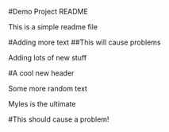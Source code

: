 #Demo Project README

This is a simple readme file

#Adding more text
##This will cause problems

Adding lots of new stuff

#A cool new header

Some more random text

Myles is the ultimate

#This should cause a problem!